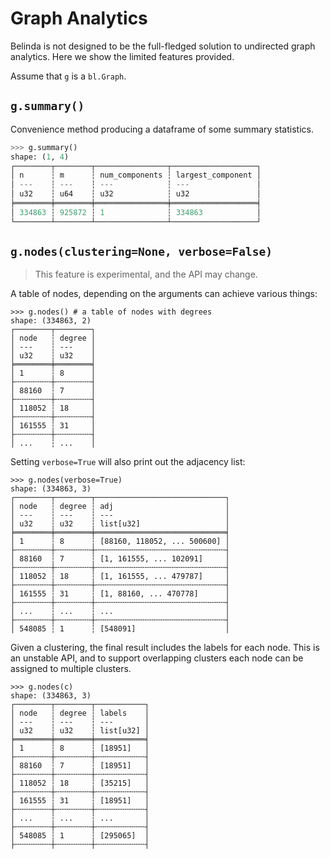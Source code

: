 # Graph Analytics

Belinda is not designed to be the full-fledged solution
to undirected graph analytics. Here we show the limited features provided.

Assume that `g` is a `bl.Graph`.

## `g.summary()`

Convenience method producing a dataframe of some summary statistics.

```python
>>> g.summary()
shape: (1, 4)
┌────────┬────────┬────────────────┬───────────────────┐
│ n      ┆ m      ┆ num_components ┆ largest_component │
│ ---    ┆ ---    ┆ ---            ┆ ---               │
│ u32    ┆ u64    ┆ u32            ┆ u32               │
╞════════╪════════╪════════════════╪═══════════════════╡
│ 334863 ┆ 925872 ┆ 1              ┆ 334863            │
└────────┴────────┴────────────────┴───────────────────┘
```

## `g.nodes(clustering=None, verbose=False)`

> This feature is experimental, and the API may change.

A table of nodes, depending on the arguments can achieve various things:

```
>>> g.nodes() # a table of nodes with degrees
shape: (334863, 2)
┌────────┬────────┐
│ node   ┆ degree │
│ ---    ┆ ---    │
│ u32    ┆ u32    │
╞════════╪════════╡
│ 1      ┆ 8      │
├╌╌╌╌╌╌╌╌┼╌╌╌╌╌╌╌╌┤
│ 88160  ┆ 7      │
├╌╌╌╌╌╌╌╌┼╌╌╌╌╌╌╌╌┤
│ 118052 ┆ 18     │
├╌╌╌╌╌╌╌╌┼╌╌╌╌╌╌╌╌┤
│ 161555 ┆ 31     │
├╌╌╌╌╌╌╌╌┼╌╌╌╌╌╌╌╌┤
│ ...    ┆ ...    │
```

Setting `verbose=True` will also print out the adjacency list:

```
>>> g.nodes(verbose=True)
shape: (334863, 3)
┌────────┬────────┬─────────────────────────────┐
│ node   ┆ degree ┆ adj                         │
│ ---    ┆ ---    ┆ ---                         │
│ u32    ┆ u32    ┆ list[u32]                   │
╞════════╪════════╪═════════════════════════════╡
│ 1      ┆ 8      ┆ [88160, 118052, ... 500600] │
├╌╌╌╌╌╌╌╌┼╌╌╌╌╌╌╌╌┼╌╌╌╌╌╌╌╌╌╌╌╌╌╌╌╌╌╌╌╌╌╌╌╌╌╌╌╌╌┤
│ 88160  ┆ 7      ┆ [1, 161555, ... 102091]     │
├╌╌╌╌╌╌╌╌┼╌╌╌╌╌╌╌╌┼╌╌╌╌╌╌╌╌╌╌╌╌╌╌╌╌╌╌╌╌╌╌╌╌╌╌╌╌╌┤
│ 118052 ┆ 18     ┆ [1, 161555, ... 479787]     │
├╌╌╌╌╌╌╌╌┼╌╌╌╌╌╌╌╌┼╌╌╌╌╌╌╌╌╌╌╌╌╌╌╌╌╌╌╌╌╌╌╌╌╌╌╌╌╌┤
│ 161555 ┆ 31     ┆ [1, 88160, ... 470778]      │
├╌╌╌╌╌╌╌╌┼╌╌╌╌╌╌╌╌┼╌╌╌╌╌╌╌╌╌╌╌╌╌╌╌╌╌╌╌╌╌╌╌╌╌╌╌╌╌┤
│ ...    ┆ ...    ┆ ...                         │
├╌╌╌╌╌╌╌╌┼╌╌╌╌╌╌╌╌┼╌╌╌╌╌╌╌╌╌╌╌╌╌╌╌╌╌╌╌╌╌╌╌╌╌╌╌╌╌┤
│ 548085 ┆ 1      ┆ [548091]                    │
```

Given a clustering, the final result includes the labels for each node.
This is an unstable API, and to support overlapping clusters
each node can be assigned to multiple clusters.

```
>>> g.nodes(c)
shape: (334863, 3)
┌────────┬────────┬───────────┐
│ node   ┆ degree ┆ labels    │
│ ---    ┆ ---    ┆ ---       │
│ u32    ┆ u32    ┆ list[u32] │
╞════════╪════════╪═══════════╡
│ 1      ┆ 8      ┆ [18951]   │
├╌╌╌╌╌╌╌╌┼╌╌╌╌╌╌╌╌┼╌╌╌╌╌╌╌╌╌╌╌┤
│ 88160  ┆ 7      ┆ [18951]   │
├╌╌╌╌╌╌╌╌┼╌╌╌╌╌╌╌╌┼╌╌╌╌╌╌╌╌╌╌╌┤
│ 118052 ┆ 18     ┆ [35215]   │
├╌╌╌╌╌╌╌╌┼╌╌╌╌╌╌╌╌┼╌╌╌╌╌╌╌╌╌╌╌┤
│ 161555 ┆ 31     ┆ [18951]   │
├╌╌╌╌╌╌╌╌┼╌╌╌╌╌╌╌╌┼╌╌╌╌╌╌╌╌╌╌╌┤
│ ...    ┆ ...    ┆ ...       │
├╌╌╌╌╌╌╌╌┼╌╌╌╌╌╌╌╌┼╌╌╌╌╌╌╌╌╌╌╌┤
│ 548085 ┆ 1      ┆ [295065]  │
├╌╌╌╌╌╌╌╌┼╌╌╌╌╌╌╌╌┼╌╌╌╌╌╌╌╌╌╌╌┤
```